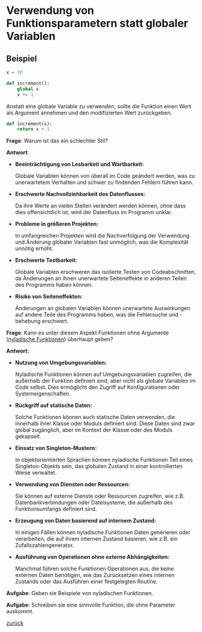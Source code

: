 # Verwendung von Funktionsparametern statt globaler Variablen

## Beispiel

```python
x = 10

def increment():
    global x
    x += 1
```

Anstatt eine globale Variable zu verwenden, sollte die Funktion einen Wert als Argument annehmen und den modifizierten
Wert zurückgeben.

```python
def increment(x):
    return x + 1
```

**Frage**: Warum ist das ein schlechter Stil?

**Antwort**:

- **Beeinträchtigung von Lesbarkeit und Wartbarkeit:**
    
    Globale Variablen können von überall im Code geändert werden, was zu unerwartetem Verhalten und schwer zu findenden Fehlern führen kann.

- **Erschwerte Nachvollziehbarkeit des Datenflusses:** 

    Da ihre Werte an vielen Stellen verändert werden können, ohne dass dies offensichtlich ist, wird der Datenfluss im Programm unklar.

- **Probleme in größeren Projekten:** 

    In umfangreichen Projekten wird die Nachverfolgung der Verwendung und Änderung globaler Variablen fast unmöglich, was die Komplexität unnötig erhöht.

- **Erschwerte Testbarkeit:** 

    Globale Variablen erschweren das isolierte Testen von Codeabschnitten, da Änderungen an ihnen unerwartete Seiteneffekte in anderen Teilen des Programms haben können.

- **Risiko von Seiteneffekten:** 

    Änderungen an globalen Variablen können unerwartete Auswirkungen auf andere Teile des Programms haben, was die Fehlersuche und -behebung erschwert.

**Frage**: Kann es unter diesem Aspekt Funktionen ohne Argumente ([nyladische Funktionen](../Funktionsparameter)) überhaupt geben?

**Antwort**:

- **Nutzung von Umgebungsvariablen:**

    Nyladische Funktionen können auf Umgebungsvariablen zugreifen, die außerhalb der Funktion definiert sind, aber nicht als globale Variablen im Code selbst. Dies ermöglicht den Zugriff auf Konfigurationen oder Systemeigenschaften.

- **Rückgriff auf statische Daten:** 

    Solche Funktionen können auch statische Daten verwenden, die innerhalb ihrer Klasse oder Moduls definiert sind. Diese Daten sind zwar global zugänglich, aber im Kontext der Klasse oder des Moduls gekapselt.

- **Einsatz von Singleton-Mustern:** 

    In objektorientierten Sprachen können nyladische Funktionen Teil eines Singleton-Objekts sein, das globalen Zustand in einer kontrollierten Weise verwaltet.

- **Verwendung von Diensten oder Ressourcen:** 

    Sie können auf externe Dienste oder Ressourcen zugreifen, wie z.B. Datenbankverbindungen oder Dateisysteme, die außerhalb des Funktionsumfangs definiert sind.

- **Erzeugung von Daten basierend auf internem Zustand:** 

    In einigen Fällen können nyladische Funktionen Daten generieren oder verarbeiten, die auf ihrem internen Zustand basieren, wie z.B. ein Zufallszahlengenerator.

- **Ausführung von Operationen ohne externe Abhängigkeiten:** 

    Manchmal führen solche Funktionen Operationen aus, die keine externen Daten benötigen, wie das Zurücksetzen eines internen Zustands oder das Ausführen einer festgelegten Routine.

**Aufgabe**: Geben sie Beispiele von nyladischen Funktionen.

**Aufgabe**: Schreiben sie eine sinnvolle Funktion, die ohne Parameter auskommt.

[zurück](../TheGoodPractices)
